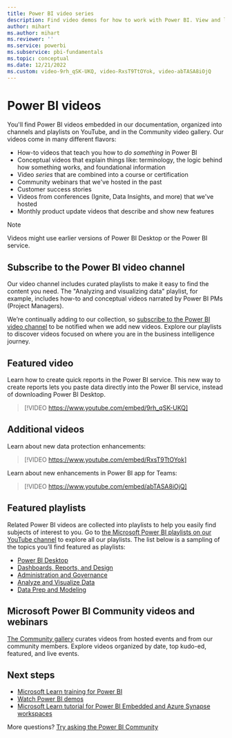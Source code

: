 ```yaml
---
title: Power BI video series
description: Find video demos for how to work with Power BI. View and link directly to the latest videos. Find training and product updates.
author: mihart
ms.author: mihart
ms.reviewer: ''
ms.service: powerbi
ms.subservice: pbi-fundamentals
ms.topic: conceptual
ms.date: 12/21/2022
ms.custom: video-9rh_qSK-UKQ, video-RxsT9TtOYok, video-abTASA8iOjQ
---
```

# Power BI videos

You'll find Power BI videos embedded in our documentation, organized into channels and playlists on YouTube, and in the Community video gallery. Our videos come in many different flavors:

- How-to videos that teach you how to *do something* in Power BI
- Conceptual videos that explain things like: terminology, the logic behind how something works, and foundational information
- Video *series* that are combined into a course or certification
- Community webinars that we've hosted in the past
- Customer success stories
- Videos from conferences (Ignite, Data Insights, and more) that we've hosted
- Monthly product update videos that describe and show new features

> [!NOTE]  
> Videos might use earlier versions of Power BI Desktop or the Power BI service.

## Subscribe to the Power BI video channel

Our video channel includes curated playlists to make it easy to find the content you need. The "Analyzing and visualizing data" playlist, for example, includes how-to and conceptual videos narrated by Power BI PMs (Project Managers).  

We’re continually adding to our collection, so [subscribe to the Power BI video channel](https://www.youtube.com/c/MSPowerBI/) to be notified when we add new videos. Explore our playlists to discover videos focused on where you are in the business intelligence journey.

## Featured video

Learn how to create quick reports in the Power BI service. This new way to create reports lets you paste data directly into the Power BI service, instead of downloading Power BI Desktop.

> [!VIDEO https://www.youtube.com/embed/9rh_qSK-UKQ]

## Additional videos

Learn about new data protection enhancements:

> [!VIDEO https://www.youtube.com/embed/RxsT9TtOYok]

Learn about new enhancements in Power BI app for Teams:

> [!VIDEO https://www.youtube.com/embed/abTASA8iOjQ]

## Featured playlists

Related Power BI videos are collected into playlists to help you easily find subjects of interest to you. Go to [the Microsoft Power BI playlists on our YouTube channel](https://www.youtube.com/c/MSPowerBI/playlists) to explore all our playlists. The list below is a sampling of the topics you’ll find featured as playlists:
* [Power BI Desktop](https://www.youtube.com/playlist?list=PL1N57mwBHtN2q1WbU5O29rrn_A0lkVv9p)
* [Dashboards, Reports, and Design](https://www.youtube.com/playlist?list=PL1N57mwBHtN0ufit2dISWvcOAIetKcstk) 
* [Administration and Governance](https://www.youtube.com/playlist?list=PL1N57mwBHtN2RuqlRQV4b4TNlcBJ_NgSR)
* [Analyze and Visualize Data](https://www.youtube.com/playlist?list=PL1N57mwBHtN0JFoKSR0n-tBkUJHeMP2cP)
* [Data Prep and Modeling](https://www.youtube.com/playlist?list=PL1N57mwBHtN2NhxTvyO6TquHuZOMh4BMq)

## Microsoft Power BI Community videos and webinars

[The Community gallery](https://community.powerbi.com/t5/Webinars-and-Video-Gallery/bd-p/VideoTipsTricks/) curates videos from hosted events and from our community members. Explore videos organized by date, top kudo-ed, featured, and live events. 

## Next steps

* [Microsoft Learn training for Power BI](/training/powerplatform/power-bi?WT.mc_id=powerbi_video-docs-link)
* [Watch Power BI demos](https://powerbi.microsoft.com/demo/)
* [Microsoft Learn tutorial for Power BI Embedded and Azure Synapse workspaces](https://learn.microsoft.com/en-us/azure/synapse-analytics/quickstart-power-bi)
 
More questions? [Try asking the Power BI Community](https://community.powerbi.com/)
